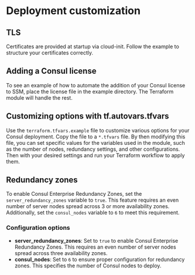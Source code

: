 
# Deployment customization

## TLS

Certificates are provided at startup via cloud-init. Follow the example to structure your certificates correctly.

## Adding a Consul license

To see an example of how to automate the addition of your Consul license to SSM, place the license file in the example directory. The Terraform module will handle the rest.

## Customizing options with tf.autovars.tfvars

Use the `terraform.tfvars.example` file to customize various options for your Consul deployment. Copy the file to a `*.tfvars` file. By then modifying this file, you can set specific values for the variables used in the module, such as the number of nodes, redundancy settings, and other configurations.  Then with your desired settings and run your Terraform workflow to apply them.

## Redundancy zones

To enable Consul Enterprise Redundancy Zones, set the `server_redundancy_zones` variable to `true`. This feature requires an even number of server nodes spread across 3 or more availability zones. Additionally, set the `consul_nodes` variable to `6` to meet this requirement.

### Configuration options

- **server_redundancy_zones**: Set to `true` to enable Consul Enterprise Redundancy Zones. This requires an even number of server nodes spread across three availability zones.
- **consul_nodes**: Set to `6` to ensure proper configuration for redundancy zones. This specifies the number of Consul nodes to deploy.
